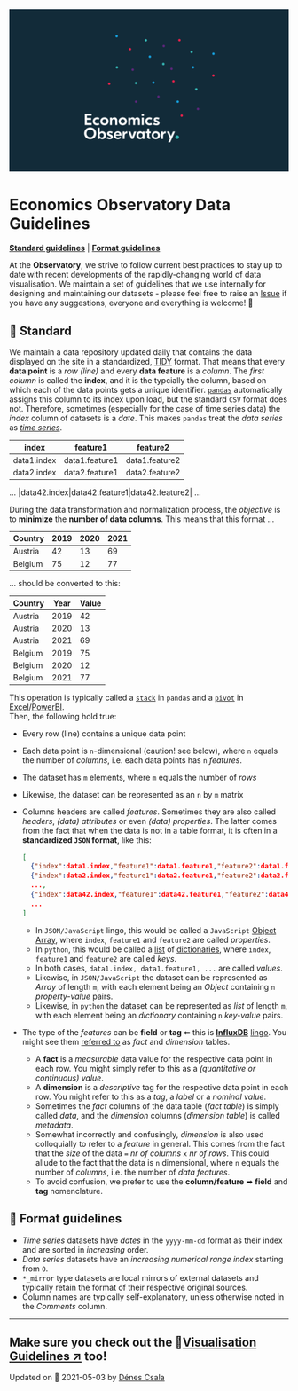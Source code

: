 <div align="left"><img src="https://raw.githubusercontent.com/EconomicsObservatory/ECOvisualisations/main/guidelines/logos/eco-bg-dark.png" width="800"/></div>

# Economics Observatory Data Guidelines

[**Standard guidelines**](#-standard-guidelines)
| [**Format guidelines**](#-format-guidelines)

At the **Observatory**, we strive to follow current best practices to stay up to date with recent developments of the rapidly-changing world of data visualisation. We maintain a set of guidelines that we use internally for designing and maintaining our datasets - please feel free to raise an [Issue](https://github.com/EconomicsObservatory/ECOdataHUB/issues) if you have any suggestions, everyone and everything is welcome! 💙

## 🔳 Standard

We maintain a data repository updated daily that contains the data displayed on the site in a standardized, [TIDY](http://vita.had.co.nz/papers/tidy-data.pdf) format. That means that every **data point** is a *row (line)* and every **data feature** is a *column*. The *first column* is called the **index**, and it is the typcially the column, based on which each of the data points gets a unique identifier. [`pandas`](https://pandas.pydata.org/) automatically assigns this column to its index upon load, but the standard `CSV` format does not. Therefore, sometimes (especially for the case of time series data) the *index* column of datasets is a *date*. This makes `pandas` treat the *data series* as [*time series*](https://pandas.pydata.org/pandas-docs/stable/user_guide/timeseries.html).

|index |feature1  | feature2|
--- | --- | ---
|data1.index|data1.feature1|data1.feature2|
|data2.index|data2.feature1|data2.feature2|
...
|data42.index|data42.feature1|data42.feature2|
...

During the data transformation and normalization process, the *objective* is to **minimize** the **number of data columns**. This means that this format ...

|Country |2019  | 2020| 2021|
--- | --- | --- | ---
|Austria|42|13|69
|Belgium|75|12|77

... should be converted to this:

|Country |Year  | Value|
--- | --- | ---
|Austria|2019|42|
|Austria|2020|13|
|Austria|2021|69|
|Belgium|2019|75|
|Belgium|2020|12|
|Belgium|2021|77|

This operation is typically called a [`stack`](https://pandas.pydata.org/pandas-docs/stable/reference/api/pandas.DataFrame.stack.html) in `pandas` and a [`pivot`](https://support.microsoft.com/en-us/office/create-a-pivottable-to-analyze-worksheet-data-a9a84538-bfe9-40a9-a8e9-f99134456576) in [Excel](https://www.microsoft.com/en-us/microsoft-365/excel)/[PowerBI](http://powerbi.com/).  
Then, the following hold true:

- Every row (line) contains a unique data point
- Each data point is `n`-dimensional (caution! see below), where `n` equals the number of *columns*, i.e. each data points has `n` *features*.
- The dataset has `m` elements, where `m` equals the number of *rows*
- Likewise, the dataset can be represented as an `n` by `m` matrix
- Columns headers are called *features*. Sometimes they are also called *headers*, *(data) attributes* or even *(data) properties*. The latter comes from the fact that when the data is not in a table format, it is often in a **standardized `JSON` format**, like this:
  
  ```json
  [
    {"index":data1.index,"feature1":data1.feature1,"feature2":data1.feature2},
    {"index":data2.index,"feature1":data2.feature1,"feature2":data2.feature2},
    ...,
    {"index":data42.index,"feature1":data42.feature1,"feature2":data42.feature2},
    ...
  ]
  ```
  - In `JSON/JavaScript` lingo, this would be called a `JavaScript` [Object](https://www.w3schools.com/js/js_objects.asp) [Array](https://www.w3schools.com/js/js_arrays.asp), where `index`, `feature1` and `feature2` are called *properties*.
  - In `python`, this would be called a [list](https://www.w3schools.com/python/python_lists.asp) of [dictionaries](https://www.w3schools.com/python/python_dictionaries.asp), where `index`, `feature1` and `feature2` are called *keys*.
  - In both cases, `data1.index, data1.feature1, ...` are called *values*.
  - Likewise, in `JSON/JavaScript` the dataset can be represented as *Array* of length `m`, with each element being an *Object* containing `n` *property-value* pairs.
  - Likewise, in `python` the dataset can be represented as *list* of length `m`, with each element being an *dictionary* containing `n` *key-value* pairs. 
- The type of the *features* can be **field** or **tag** ⬅ this is [**InfluxDB**](https://www.influxdata.com/products/influxdb/) [lingo](https://docs.influxdata.com/influxdb/cloud/query-data/flux/query-fields/). You might see them [referred to](https://docs.microsoft.com/en-us/azure/data-explorer/kusto/concepts/fact-and-dimension-tables) as *fact* and *dimension* tables.
  - A **fact** is a *measurable* data value for the respective data point in each row. You might simply refer to this as a *(quantitative or continuous) value*.
  - A **dimension** is a *descriptive* tag for the respective data point in each row. You might refer to this as a *tag*, a *label* or a *nominal value*.
  - Sometimes the *fact* columns of the data table (*fact table*) is simply called *data*, and the *dimension* columns (*dimension table*) is called *metadata*.
  - Somewhat incorrectly and confusingly, *dimension* is also used colloquially to refer to a *feature* in general. This comes from the fact that the *size* of the data `=` _nr of columns_ `x` _nr of rows_. This could allude to the fact that the data is `n` dimensional, where `n` equals the number of *columns*, i.e. the number of *data features*.
  - To avoid confusion, we prefer to use the **column/feature** ➡ **field** and **tag** nomenclature. 

## 💠 Format guidelines

- *Time series* datasets have *dates* in the `yyyy-mm-dd` format as their index and are sorted in *increasing* order.
- *Data series* datasets have an *increasing numerical range index* starting from `0`.
- `*_mirror` type datasets are local mirrors of external datasets and typically retain the format of their respective original sources.
- Column names are typically self-explanatory, unless otherwise noted in the _Comments_ column.

<hr>

## Make sure you check out the 📐[Visualisation Guidelines ↗](https://github.com/EconomicsObservatory/ECOvisualisations/tree/main/guidelines) too!

Updated on 📆 2021-05-03 by [Dénes Csala](https://csaladen.es)
